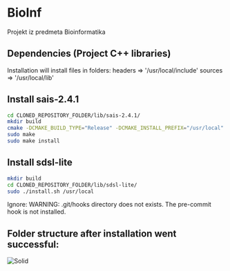 # BioInf
Projekt iz predmeta Bioinformatika

## Dependencies (Project C++ libraries)
Installation will install files in folders:
headers =>  '/usr/local/include'
sources =>  '/usr/local/lib'

## Install sais-2.4.1
```sh
cd CLONED_REPOSITORY_FOLDER/lib/sais-2.4.1/
mkdir build
cmake -DCMAKE_BUILD_TYPE="Release" -DCMAKE_INSTALL_PREFIX="/usr/local"
sudo make
sudo make install
```

## Install sdsl-lite
```sh
mkdir build
cd CLONED_REPOSITORY_FOLDER/lib/sdsl-lite/
sudo ./install.sh /usr/local
```

Ignore:
WARNING: .git/hooks directory does not exists. The pre-commit hook is not installed.

## Folder structure after installation went successful:
![Solid](http://www.deviantpics.com/images/2016/12/16/Selection_135.png)
